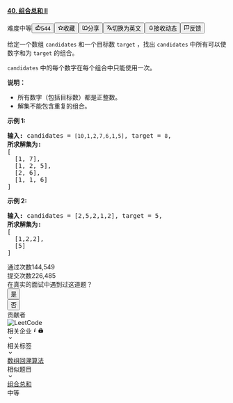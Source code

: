 <div data-key="description-content" class="tab-pane__1SHj css-12hreja-TabContent e16udao5"><div class="description__2b0C"><div data-show-mask="false" class="css-xfm0cl-Container eugt34i0"><h4 data-cypress="QuestionTitle" class="css-10c1h40-Title eugt34i1"><a href="/problems/combination-sum-ii/">40. 组合总和 II</a></h4><div class="css-1e1vffy-Tools e1o5n5iy0"><span data-small-spacing="true" class="css-1p5igso-Difficulty e1o5n5iy1">难度</span><span data-degree="medium" class="css-1p5igso-Difficulty e1o5n5iy1">中等</span><button class="css-nabodd-Button e167268t1"><svg viewBox="0 0 24 24" width="1em" height="1em" class="css-1lc17o4-icon"><path fill-rule="evenodd" d="M7 19v-8H4v8h3zM7 9c0-.55.22-1.05.58-1.41L14.17 1l1.06 1.05c.27.27.44.65.44 1.06l-.03.32L14.69 8H21c1.1 0 2 .9 2 2v2c0 .26-.05.5-.14.73l-3.02 7.05C19.54 20.5 18.83 21 18 21H4a2 2 0 01-2-2v-8a2 2 0 012-2h3zm2 0v10h9l3-7v-2h-9l1.34-5.34L9 9z"></path></svg><span>544</span></button><button class=" css-nabodd-Button e167268t1"><svg xmlns="http://www.w3.org/2000/svg" viewBox="0 0 24 24" width="1em" height="1em" fill="currentColor" class="css-1rhb60f-Svg ea8ky5j0"><path fill-rule="evenodd" d="M15.392 8.23l5.695.832a.942.942 0 01.521 1.607l-4.12 4.013.972 5.67a.942.942 0 01-1.367.993L12 18.667l-5.093 2.678a.942.942 0 01-1.367-.993l.972-5.67-4.12-4.013a.942.942 0 01.52-1.607l5.696-.833 2.547-5.16a.942.942 0 011.69 0l2.547 5.16zm-1.329 1.826L12 5.876l-2.063 4.18-4.615.675 3.34 3.252-.789 4.594L12 16.407l4.127 2.17-.788-4.594 3.34-3.252-4.616-.675z" clip-rule="evenodd"></path></svg><span>收藏</span></button><button class=" css-nabodd-Button e167268t1"><svg viewBox="0 0 24 24" width="1em" height="1em" class="css-1lc17o4-icon"><path fill-rule="evenodd" d="M17 5V2l5 5h-9a2 2 0 00-2 2v8H9V9a4 4 0 014-4h4zm3 14V9h2v10a2 2 0 01-2 2H4a2 2 0 01-2-2V5a2 2 0 012-2h3v2H4v14h16z"></path></svg><span>分享</span></button><button class="css-nabodd-Button e167268t1"><svg viewBox="0 0 24 24" width="1em" height="1em" class="css-1lc17o4-icon"><path fill-rule="evenodd" d="M12.87 15.07l-2.54-2.51.03-.03A17.52 17.52 0 0014.07 6H17V4h-7V2H8v2H1v1.99h11.17C11.5 7.92 10.44 9.75 9 11.35 8.07 10.32 7.3 9.19 6.69 8h-2c.73 1.63 1.73 3.17 2.98 4.56l-5.09 5.02L4 19l5-5 3.11 3.11.76-2.04zM18.5 10h-2L12 22h2l1.12-3h4.75L21 22h2l-4.5-12zm-2.62 7l1.62-4.33L19.12 17h-3.24z"></path></svg>切换为英文</button><button class="css-nabodd-Button e167268t1"><svg viewBox="0 0 24 24" width="1em" height="1em" class="css-1lc17o4-icon"><path fill-rule="evenodd" d="M12 22c-1.1 0-2-.9-2-2h4c0 1.1-.9 2-2 2zm6-6l2 2v1H4v-1l2-2v-5c0-3.08 1.64-5.64 4.5-6.32V4c0-.83.67-1.5 1.5-1.5s1.5.67 1.5 1.5v.68C16.37 5.36 18 7.93 18 11v5zm-2 1v-6c0-2.48-1.51-4.5-4-4.5S8 8.52 8 11v6h8z"></path></svg>接收动态</button><button class="css-nabodd-Button e167268t1"><svg viewBox="0 0 24 24" width="1em" height="1em" class="css-1lc17o4-icon"><path fill-rule="evenodd" d="M20 2H4c-1.1 0-1.99.9-1.99 2L2 22l4-4h14c1.1 0 2-.9 2-2V4c0-1.1-.9-2-2-2zm0 14H5.17l-.59.59-.58.58V4h16v12zm-9-4h2v2h-2v-2zm0-6h2v4h-2V6z"></path></svg>反馈</button></div></div><div class="content__1Y2H"><div class="notranslate"><p>给定一个数组&nbsp;<code>candidates</code>&nbsp;和一个目标数&nbsp;<code>target</code>&nbsp;，找出&nbsp;<code>candidates</code>&nbsp;中所有可以使数字和为&nbsp;<code>target</code>&nbsp;的组合。</p>

<p><code>candidates</code>&nbsp;中的每个数字在每个组合中只能使用一次。</p>

<p><strong>说明：</strong></p>

<ul>
	<li>所有数字（包括目标数）都是正整数。</li>
	<li>解集不能包含重复的组合。&nbsp;</li>
</ul>

<p><strong>示例&nbsp;1:</strong></p>

<pre><strong>输入:</strong> candidates =&nbsp;<code>[10,1,2,7,6,1,5]</code>, target =&nbsp;<code>8</code>,
<strong>所求解集为:</strong>
[
  [1, 7],
  [1, 2, 5],
  [2, 6],
  [1, 1, 6]
]
</pre>

<p><strong>示例&nbsp;2:</strong></p>

<pre><strong>输入:</strong> candidates =&nbsp;[2,5,2,1,2], target =&nbsp;5,
<strong>所求解集为:</strong>
[
&nbsp; [1,2,2],
&nbsp; [5]
]</pre>
</div></div><div class="css-dhjq4w-Submission e1oinl1z0"><span class="css-16xftbw-Type e1oinl1z2">通过次数</span><span class="css-1ne6r7t-Count e1oinl1z3">144,549</span><div class="css-1vr2lla-Separator e1oinl1z1"></div><span class="css-16xftbw-Type e1oinl1z2">提交次数</span><span class="css-1ne6r7t-Count e1oinl1z3">226,485</span></div><div class="header__2ao3"><div class="css-rrr7do enw8myh0">在真实的面试中遇到过这道题？</div><div class="btn-wrapper__PZW-"><button class="css-9bi2u7-BaseButtonComponent ery7n2v0"><span>是</span></button></div><div class="btn-wrapper__PZW-"><button class="css-9bi2u7-BaseButtonComponent ery7n2v0"><span>否</span></button></div></div><div class="container__35eI"><div class="label__1TJ4">贡献者</div><div class="contributors__1Ef7"><div><a id="0" target="_blank"><img class="avatar__3dBl" src="https://static.leetcode-cn.com/cn-legacy-assets/images/LeetCode_avatar.png" alt="LeetCode"></a></div></div></div><div class="css-5nit4e"><div class="css-a8m6w7-baseHeaderStyle elxju5k0"><div class="css-1jqueqk"><div class="header__1If0"><span>相关企业<svg viewBox="0 0 24 24" width="1em" height="1em" class="info-icon__3L3i css-1lc17o4-icon"><path fill-rule="evenodd" d="M13.91 3.5c.436.031.795.187 1.075.468.28.28.421.63.421 1.052 0 .42-.14.771-.42 1.052-.281.28-.64.42-1.076.42-.437 0-.795-.14-1.076-.42-.28-.28-.42-.631-.42-1.052 0-.421.14-.772.42-1.052.28-.281.64-.437 1.076-.468zm-.374 4.77c.56 0 .85.233.865.7.015.468-.024.874-.117 1.217l-1.17 4.395c-.404 1.465-.576 2.385-.514 2.759.125.25.398.25.819 0 .42-.25.818-.5 1.192-.748l.047-.047c.062 0 .125.03.187.093l.187.328c.031.062 0 .124-.094.187L12.6 18.79c-.405.28-.966.507-1.683.678-.717.172-1.029-.35-.935-1.566.561-2.681 1.036-4.684 1.426-6.009.39-1.325.101-1.675-.865-1.052l-1.075.702c-.094.062-.156.085-.187.07-.032-.016-.078-.102-.14-.257L9 11.122c0-.031.047-.094.14-.187.094-.094.678-.522 1.754-1.286 1.075-.764 1.956-1.224 2.642-1.38z"></path></svg></span><svg xmlns="http://www.w3.org/2000/svg" viewBox="0 0 24 24" width="1em" height="1em" fill="currentColor" class="lock-icon__26Ue css-3v6l1g-Svg ea8ky5j0"><path fill-rule="evenodd" d="M7 8v2H6a3 3 0 00-3 3v6a3 3 0 003 3h12a3 3 0 003-3v-6a3 3 0 00-3-3h-1V8A5 5 0 007 8zm8 0v2H9V8a3 3 0 116 0zm-3 6a2 2 0 100 4 2 2 0 000-4z" clip-rule="evenodd"></path></svg></div></div><svg viewBox="0 0 24 24" width="1em" height="1em" class="css-1fdhzq0-icon"><path fill-rule="evenodd" d="M16.59 8.59L12 13.17 7.41 8.59 6 10l6 6 6-6z"></path></svg></div><div class="css-1hky5w4"></div></div><div class="css-5nit4e"><div class="css-a8m6w7-baseHeaderStyle elxju5k0"><div class="css-1jqueqk"><div class="header__22S7">相关标签</div></div><svg viewBox="0 0 24 24" width="1em" height="1em" class="css-1fdhzq0-icon"><path fill-rule="evenodd" d="M16.59 8.59L12 13.17 7.41 8.59 6 10l6 6 6-6z"></path></svg></div><div class="css-1hky5w4"><div class="topic-tags__1S89"><a href="/tag/array/" class="topic-tag__1z4- css-15ki55d-BasicTag e4dtce60"><span>数组</span></a><a href="/tag/backtracking/" class="topic-tag__1z4- css-15ki55d-BasicTag e4dtce60"><span>回溯算法</span></a></div></div></div><div class="css-5nit4e"><div class="css-a8m6w7-baseHeaderStyle elxju5k0"><div class="css-1jqueqk"><div class="header___3eQ">相似题目</div></div><svg viewBox="0 0 24 24" width="1em" height="1em" class="css-1fdhzq0-icon"><path fill-rule="evenodd" d="M16.59 8.59L12 13.17 7.41 8.59 6 10l6 6 6-6z"></path></svg></div><div class="css-1hky5w4"><div class="question__3cwj"><a class="title__2Eh1" href="/problems/combination-sum/">组合总和</a><div class="difficulty__1lqy medium__36nf">中等</div></div></div></div></div></div>
